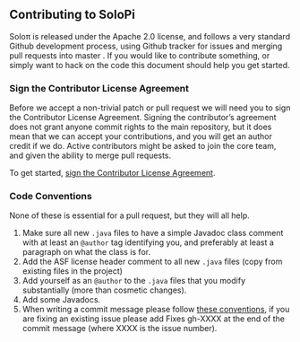 ## Contributing to SoloPi

Soloπ is released under the Apache 2.0 license, and follows a very standard Github development process, using Github tracker for issues and merging pull requests into master . If you would like to contribute something, or simply want to hack on the code this document should help you get started.

### Sign the Contributor License Agreement

Before we accept a non-trivial patch or pull request we will need you to sign the Contributor License Agreement. Signing the contributor’s agreement does not grant anyone commit rights to the main repository, but it does mean that we can accept your contributions, and you will get an author credit if we do. Active contributors might be asked to join the core team, and given the ability to merge pull requests.

To get started, [sign the Contributor License Agreement](https://www.clahub.com/agreements/alipay/SoloPi).

### Code Conventions

None of these is essential for a pull request, but they will all help.

1. Make sure all new `.java` files to have a simple Javadoc class comment with at least an `@author` tag identifying you, and preferably at least a paragraph on what the class is for.
2. Add the ASF license header comment to all new `.java` files (copy from existing files in the project)
3. Add yourself as an `@author` to the `.java` files that you modify substantially (more than cosmetic changes).
4. Add some Javadocs.
5. When writing a commit message please follow [these conventions](https://tbaggery.com/2008/04/19/a-note-about-git-commit-messages.html), if you are fixing an existing issue please add Fixes gh-XXXX at the end of the commit message (where XXXX is the issue number).
